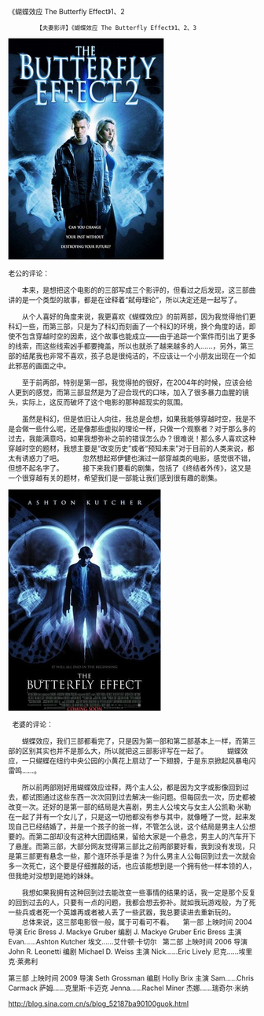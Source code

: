 《蝴蝶效应 The Butterfly Effect》1、2

			【夫妻影评】《蝴蝶效应 The Butterfly Effect》1、2、3

![](./img/52187ba9t82000352f829&690.jpg)
<a href="http://photo.blog.sina.com.cn/showpic.html#blogid=52187ba90100guok&url=http://s7.sinaimg.cn/orignal/52187ba9t8200014184f6" target="_blank"></a>
<p align="left">老公的评论：
 

　　本来，是想把这个电影的的三部写成三个影评的，但看过之后发现，这三部曲讲的是一个类型的故事，都是在诠释着“弑母理论”，所以决定还是一起写了。
 

　　从个人喜好的角度来说，我更喜欢《蝴蝶效应》的前两部，因为我觉得他们更科幻一些，而第三部，只是为了科幻而刻画了一个科幻的环境，换个角度的话，即使不包含穿越时空的因素，这个故事也能成立——由于追踪一个案件而引出了更多的线索，而这些线索凶手都要掩盖，所以也就杀了越来越多的人……，另外，第三部的结尾我也非常不喜欢，孩子总是很纯洁的，不应该让一个小朋友出现在一个如此邪恶的画面之中。
 

　　至于前两部，特别是第一部，我觉得拍的很好，在2004年的时候，应该会给人更到的感觉，而第三部显然是为了迎合现代的口味，加入了很多暴力血腥的镜头，实际上，这反而破坏了这个电影的那种超现实的氛围。
 

　　虽然是科幻，但是依旧让人向往，我总是会想，如果我能够穿越时空，我是不是会做一些什么呢，还是像那些虚拟的理论一样，只做一个观察者？对于那么多的过去，我能满意吗，如果我想弥补之前的错误怎么办？很难说！那么多人喜欢这种穿越时空的题材，我想主要是“改变历史”或者“预知未来”对于目前的人类来说，都太有诱惑力了吧。
 
　　忽然想起郑伊健也演过一部穿越类的电影，感觉很不错，但想不起名字了。
 
　　接下来我们要看的剧集，包括了《终结者外传》，这又是一个很穿越有关的题材，希望我们是一部能让我们感到很有趣的剧集。
 

![](./img/52187ba9t820005a615cb&690.jpg)



 
老婆的评论：

　　蝴蝶效应，我们三部都看完了，只是因为第一部和第二部基本上一样，而第三部的区别其实也并不是那么大，所以就把这三部影评写在一起了。
 
　　蝴蝶效应，一只蝴蝶在纽约中央公园的小黄花上扇动了一下翅膀，于是东京掀起风暴电闪雷鸣……。
 

　　所以前两部刚好用蝴蝶效应诠释，两个主人公，都是因为文字或影像回到过去，都试图通过这些东西一次次回到过去解决一些问题。但每回去一次，历史都被改变一次。还好的是第一部的结局是大喜剧，男主人公埃文与女主人公凯勒·米勒在一起了并有一个女儿了，只是这一切他都没有参与其中，就像睡了一觉，起来发现自己已经结婚了，并是一个孩子的爸一样，不管怎么说，这个结局是男主人公想要的。而第二部却没有这种大团圆结果，留给大家是一个悬念，男主人的汽车开下了悬崖。而第三部，大部分网友觉得第三部比之前两部要好看，我到没有发现，只是第三部更有悬念一些，那个连环杀手是谁？为什么男主人公每回到过去一次就会多一次死亡，这个要是仔细推敲的话，也应该能想到是一个拥有他一样本领的人，但我绝对没想到是她的妹妹。
 

　　我想如果我拥有这种回到过去能改变一些事情的结果的话，我一定是那个反复的回到过去的人，只要有一点的问题，我都会想去弥补。就如我玩游戏般，为了死一些兵或者死一个英雄再或者被人丢了一些武器，我总要读进去重新玩的。
 
　　总体来说，这三部电影很一般，属于可看可不看。
 
 
第一部 上映时间 2004
导演
Eric Bress
J. Mackye Gruber
编剧
J. Mackye Gruber
Eric Bress
主演
Evan……Ashton Kutcher
埃文……艾什顿·卡切尔
 
第二部 上映时间 2006
导演
John R. Leonetti
编剧
Michael D. Weiss
主演
Nick……Eric Lively
尼克……埃里克·莱弗利

第三部 上映时间 2009
导演
Seth Grossman
编剧
Holly Brix
主演
Sam……Chris Carmack
萨姆……克里斯·卡迈克
Jenna……Rachel Miner
杰娜……瑞奇尔·米纳
 							
		
http://blog.sina.com.cn/s/blog_52187ba90100guok.html
